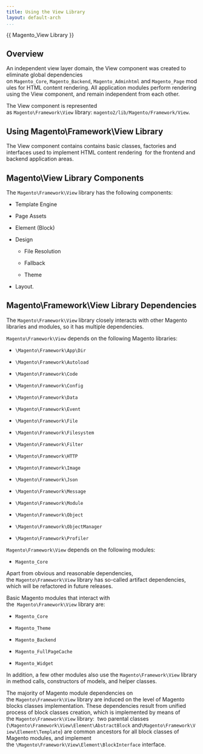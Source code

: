```yaml
---
title: Using the View Library
layout: default-arch
...
```


{{ Magento\_View Library }}

<h2>Overview</h2>

An independent view layer domain, the View component was created to eliminate
global dependencies
on `Magento_Core`, `Magento_Backend`, `Magento_Adminhtml` and `Magento_Page` modules
for HTML content rendering. All application modules perform rendering using the
View component, and remain independent from each other.

The View component is represented
as `Magento\Framework\View` library: `magento2/lib/Magento/Framework/View`.

<h2>Using Magento\Framework\View Library</h2>

The View component contains contains basic classes, factories and interfaces
used to implement HTML content rendering  for the frontend and backend
application areas. 

<h2>Magento\View Library Components</h2>

The `Magento\Framework\View` library has the following components:

-   Template Engine

-   Page Assets

-   Element (Block)

-   Design

    -   File Resolution

    -   Fallback

    -   Theme

-   Layout.

<h2>Magento\Framework\View Library Dependencies</h2>

The `Magento\Framework\View` library closely interacts with other Magento
libraries and modules, so it has multiple dependencies. 

`Magento\Framework\View` depends on the following Magento libraries:  

-   `\Magento\Framework\App\Dir`

-   `\Magento\Framework\Autoload`

-   `\Magento\Framework\Code`

-   `\Magento\Framework\Config`

-   `\Magento\Framework\Data`

-   `\Magento\Framework\Event`

-   `\Magento\Framework\File`

-   `\Magento\Framework\Filesystem`

-   `\Magento\Framework\Filter`

-   `\Magento\Framework\HTTP`

-   `\Magento\Framework\Image`

-   `\Magento\Framework\Json`

-   `\Magento\Framework\Message`

-   `\Magento\Framework\Module`

-   `\Magento\Framework\Object`

-   `\Magento\Framework\ObjectManager`

-   `\Magento\Framework\Profiler`

`Magento\Framework\View` depends on the following modules:

-   `Magento_Core`

Apart from obvious and reasonable dependencies,
the `Magento\Framework\View` library has so-called artifact dependencies, which
will be refactored in future releases.

Basic Magento modules that interact with the` Magento\Framework\View` library
are:

-   `Magento_Core`

-   `Magento_Theme`

-   `Magento_Backend`

-   `Magento_FullPageCache`

-   `Magento_Widget`

In addition, a few other modules also use the `Magento\Framework\View` library
in method calls, constructors of models, and helper classes.

The majority of Magento module dependencies on
the `Magento\Framework\View` library are induced on the level of Magento blocks
classes implementation. These dependencies result from unified process of block
classes creation, which is implemented by means of
the `Magento\Framework\View` library:  two parental classes
(`\Magento\Framework\View\Element\AbstractBlock` and`\Magento\Framework\View\Element\Template`)
are common ancestors for all block classes of Magento modules, and implement
the `\Magento\Framework\View\Element\BlockInterface` interface.
